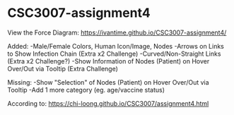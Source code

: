 # CSC3007-assignment4
View the Force Diagram: https://ivantime.github.io/CSC3007-assignment4/

Added:
-Male/Female Colors, Human Icon/Image, Nodes
-Arrows on Links to Show Infection Chain (Extra x2 Challenge)
-Curved/Non-Straight Links (Extra x2 Challenge?)
-Show Information of Nodes (Patient) on Hover Over/Out via Tooltip (Extra Challenge)

Missing:
-Show "Selection" of Nodes (Patient) on Hover Over/Out via Tooltip
-Add 1 more category (eg. age/vaccine status)

According to: https://chi-loong.github.io/CSC3007/assignment4.html